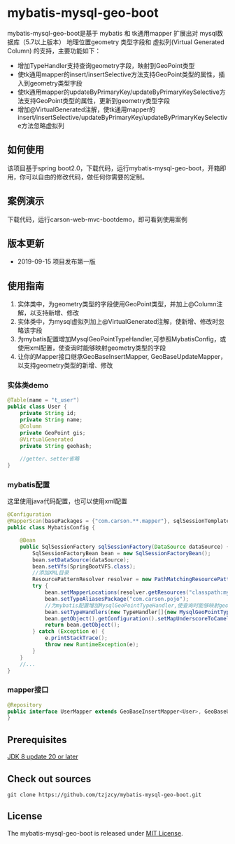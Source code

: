 # mybatis-mysql-geo-boot
mybatis-mysql-geo-boot是基于 mybatis 和 tk通用mapper 扩展出对 mysql数据库（5.7以上版本） 地理位置geometry 类型字段和 虚拟列(Virtual Generated Column) 的支持，主要功能如下：
- 增加TypeHandler支持查询geometry字段，映射到GeoPoint类型
- 使tk通用mapper的insert/insertSelective方法支持GeoPoint类型的属性，插入到geometry类型字段
- 使tk通用mapper的updateByPrimaryKey/updateByPrimaryKeySelective方法支持GeoPoint类型的属性，更新到geometry类型字段
- 增加@VirtualGenerated注解，使tk通用mapper的insert/insertSelective/updateByPrimaryKey/updateByPrimaryKeySelective方法忽略虚拟列

## 如何使用
该项目基于spring boot2.0，下载代码，运行mybatis-mysql-geo-boot，开箱即用，你可以自由的修改代码，做任何你需要的定制。

## 案例演示
下载代码，运行carson-web-mvc-bootdemo，即可看到使用案例

## 版本更新
- 2019-09-15 项目发布第一版

## 使用指南
1. 实体类中，为geometry类型的字段使用GeoPoint类型，并加上@Column注解，以支持新增、修改
1. 实体类中，为mysql虚拟列加上@VirtualGenerated注解，使新增、修改时忽略该字段
1. 为mybatis配置增加MysqlGeoPointTypeHandler,可参照MybatisConfig，或使用xml配置，使查询时能够映射geometry类型的字段
1. 让你的Mapper接口继承GeoBaseInsertMapper<T>, GeoBaseUpdateMapper<T>，以支持geometry类型的新增、修改

### 实体类demo
```java
@Table(name = "t_user")
public class User {
    private String id;
    private String name;
    @Column
    private GeoPoint gis;
    @VirtualGenerated
    private String geohash;
    
    //getter、setter省略
}
```

### mybatis配置
这里使用java代码配置，也可以使用xml配置
```java
@Configuration
@MapperScan(basePackages = {"com.carson.**.mapper"}, sqlSessionTemplateRef = "sqlSessionTemplate")
public class MybatisConfig {

    @Bean
    public SqlSessionFactory sqlSessionFactory(DataSource dataSource) {
        SqlSessionFactoryBean bean = new SqlSessionFactoryBean();
        bean.setDataSource(dataSource);
        bean.setVfs(SpringBootVFS.class);
        //添加XML目录
        ResourcePatternResolver resolver = new PathMatchingResourcePatternResolver();
        try {
            bean.setMapperLocations(resolver.getResources("classpath:mybatis/**/*Mapper.xml"));
            bean.setTypeAliasesPackage("com.carson.pojo");
            //为mybatis配置增加MysqlGeoPointTypeHandler,使查询时能够映射geometry类型的字段
            bean.setTypeHandlers(new TypeHandler[]{new MysqlGeoPointTypeHandler(0)});
            bean.getObject().getConfiguration().setMapUnderscoreToCamelCase(true);
            return bean.getObject();
        } catch (Exception e) {
            e.printStackTrace();
            throw new RuntimeException(e);
        }
    }
    //...
}
```

### mapper接口
```java
@Repository
public interface UserMapper extends GeoBaseInsertMapper<User>, GeoBaseUpdateMapper<User>, BaseSelectMapper<User> {
}
```

## Prerequisites
[JDK 8 update 20 or later][JDK8 build]

## Check out sources
`git clone https://github.com/tzjzcy/mybatis-mysql-geo-boot.git`

## License
The mybatis-mysql-geo-boot is released under [MIT License][].

[JDK8 build]: http://www.oracle.com/technetwork/java/javase/downloads
[MIT License]: https://github.com/tzjzcy/mybatis-mysql-geo-boot/blob/master/LICENSE